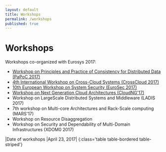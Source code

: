 ```yaml
---
layout: default
title: Workshops
permalink: /workshops
published: true
---
```

# Workshops

Workshops co-organized with Eurosys 2017:

* <a href="http://software.imdea.org/Conferences/PAPOC17/" target="_blank"> Workshop on Principles and Practice of Consistency for Distributed Data (PaPoC 2017)</a>
* <a href="http://www.comp.lancs.ac.uk/~elkhatib/crosscloud/" target="_blank"> 4th International Workshop on Cross-Cloud Systems (CrossCloud 2017) </a>
* <a href="http://www.sharcs-project.eu/eurosec-2017/" target="_blank"> 10th European Workshop on System Security (EuroSec 2017) </a> 
* <a href="http://cuc.ucc.ie/CloudNG2017/" target="_blank"> Workshop on Next Generation Cloud Architectures (CloudNG'17) </a> 
* Workshop on LargeScale Distributed Systems and Middleware (LADIS 2017)
* 7th workshop on Multi-core Architectures and Rack-Scale computing (MARS'17) 
* Workshop on Resource Disaggregation 
* Workshop on Security and Dependability of Multi-Domain Infrastructures (XDOM0 2017)

|Date of workshops								|April 23, 2017|
{:class='table table-bordered table-striped'}

